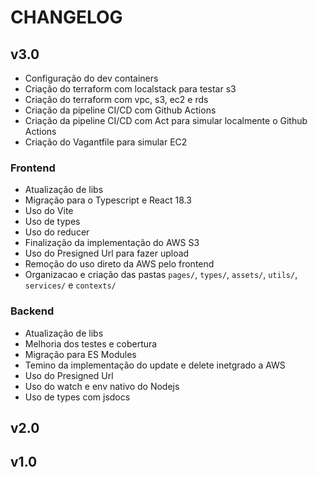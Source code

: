# CHANGELOG

## v3.0

- Configuração do dev containers
- Criação do terraform com localstack para testar s3
- Criação do terraform com vpc, s3, ec2 e rds
- Criação da pipeline CI/CD com Github Actions
- Criação da pipeline CI/CD com Act para simular localmente o Github Actions
- Criação do Vagantfile para simular EC2

### Frontend

- Atualização de libs
- Migração para o Typescript e React 18.3
- Uso do Vite
- Uso de types
- Uso do reducer
- Finalização da implementação do AWS S3
- Uso do Presigned Url para fazer upload
- Remoção do uso direto da AWS pelo frontend
- Organizacao e criação das pastas `pages/`, `types/`, `assets/`, `utils/`, `services/` e `contexts/`

### Backend

- Atualização de libs
- Melhoria dos testes e cobertura
- Migração para ES Modules
- Temino da implementação do update e delete inetgrado a AWS
- Uso do Presigned Url
- Uso do watch e env nativo do Nodejs
- Uso de types com jsdocs

## v2.0

## v1.0
